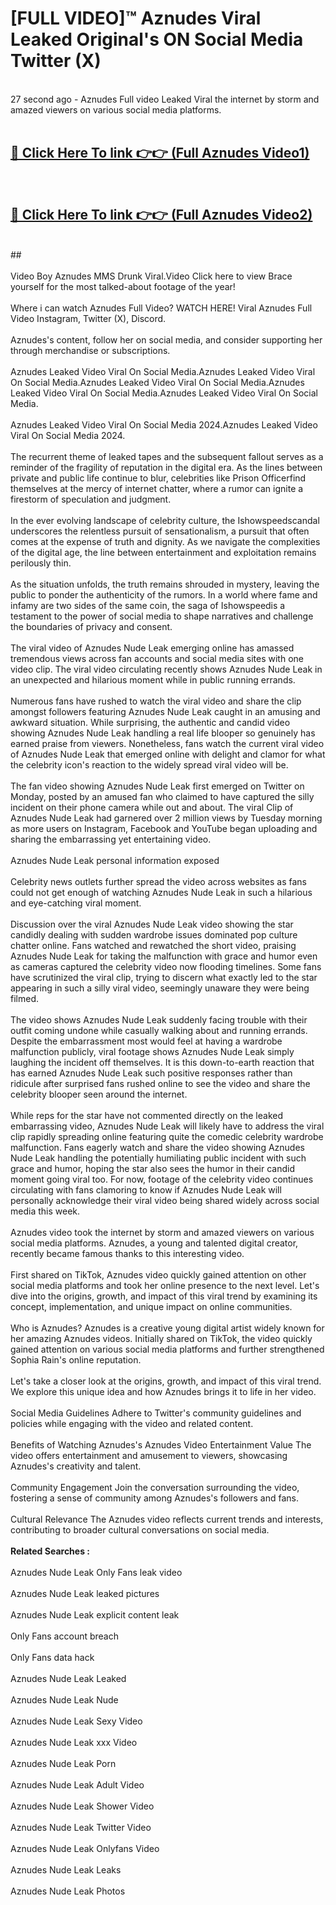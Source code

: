 # [FULL VIDEO]™ Aznudes Viral Leaked Original's ON Social Media Twitter (X) <br>
<br>
27 second ago - Aznudes Full video Leaked Viral the internet by storm and amazed viewers on various social media platforms.<br>

 <br>

##  <a href="https://play.123hd.live?title=Full Aznudes&ref=git">🔴 Click Here To link 👉👉 (Full Aznudes Video1)</a><br>
  <br>

##  <a href="https://play.123hd.live?title=Full Aznudes&ref=git">🔴 Click Here To link 👉👉 (Full Aznudes Video2)</a><br>
  <br>
  ##


  <br>

  <br>
Video Boy Aznudes MMS Drunk Viral.Video Click here to view Brace yourself for the most talked-about footage of the year!
<br><br>
Where i can watch Aznudes Full Video? WATCH HERE! Viral Aznudes Full Video Instagram, Twitter (X), Discord.
<br><br>
Aznudes's content, follow her on social media, and consider supporting her through merchandise or subscriptions.
<br><br>
Aznudes Leaked Video Viral On Social Media.Aznudes Leaked Video Viral On Social Media.Aznudes Leaked Video Viral On Social Media.Aznudes Leaked Video Viral On Social Media.Aznudes Leaked Video Viral On Social Media.
<br><br>
Aznudes Leaked Video Viral On Social Media 2024.Aznudes Leaked Video Viral On Social Media 2024.
<br><br>
The recurrent theme of leaked tapes and the subsequent fallout serves as a reminder of the fragility of reputation in the digital era. As the lines between private and public life continue to blur, celebrities like Prison Officerfind themselves at the mercy of internet chatter, where a rumor can ignite a firestorm of speculation and judgment.
<br><br>
In the ever evolving landscape of celebrity culture, the Ishowspeedscandal underscores the relentless pursuit of sensationalism, a pursuit that often comes at the expense of truth and dignity. As we navigate the complexities of the digital age, the line between entertainment and exploitation remains perilously thin.
<br><br>
As the situation unfolds, the truth remains shrouded in mystery, leaving the public to ponder the authenticity of the rumors. In a world where fame and infamy are two sides of the same coin, the saga of Ishowspeedis a testament to the power of social media to shape narratives and challenge the boundaries of privacy and consent.
<br><br>
The viral video of Aznudes Nude Leak emerging online has amassed tremendous views across fan accounts and social media sites with one video clip. The viral video circulating recently shows Aznudes Nude Leak in an unexpected and hilarious moment while in public running errands.
<br><br>
Numerous fans have rushed to watch the viral video and share the clip amongst followers featuring Aznudes Nude Leak caught in an amusing and awkward situation. While surprising, the authentic and candid video showing Aznudes Nude Leak handling a real life blooper so genuinely has earned praise from viewers. Nonetheless, fans watch the current viral video of Aznudes Nude Leak that emerged online with delight and clamor for what the celebrity icon's reaction to the widely spread viral video will be.
<br><br>
The fan video showing Aznudes Nude Leak first emerged on Twitter on Monday, posted by an amused fan who claimed to have captured the silly incident on their phone camera while out and about. The viral Clip of Aznudes Nude Leak had garnered over 2 million views by Tuesday morning as more users on Instagram, Facebook and YouTube began uploading and sharing the embarrassing yet entertaining video.
<br><br>
Aznudes Nude Leak personal information exposed
<br><br>
Celebrity news outlets further spread the video across websites as fans could not get enough of watching Aznudes Nude Leak in such a hilarious and eye-catching viral moment.
<br><br>
Discussion over the viral Aznudes Nude Leak video showing the star candidly dealing with sudden wardrobe issues dominated pop culture chatter online. Fans watched and rewatched the short video, praising Aznudes Nude Leak for taking the malfunction with grace and humor even as cameras captured the celebrity video now flooding timelines. Some fans have scrutinized the viral clip, trying to discern what exactly led to the star appearing in such a silly viral video, seemingly unaware they were being filmed.
<br><br>
The video shows Aznudes Nude Leak suddenly facing trouble with their outfit coming undone while casually walking about and running errands. Despite the embarrassment most would feel at having a wardrobe malfunction publicly, viral footage shows Aznudes Nude Leak simply laughing the incident off themselves. It is this down-to-earth reaction that has earned Aznudes Nude Leak such positive responses rather than ridicule after surprised fans rushed online to see the video and share the celebrity blooper seen around the internet.
<br><br>
While reps for the star have not commented directly on the leaked embarrassing video, Aznudes Nude Leak will likely have to address the viral clip rapidly spreading online featuring quite the comedic celebrity wardrobe malfunction. Fans eagerly watch and share the video showing Aznudes Nude Leak handling the potentially humiliating public incident with such grace and humor, hoping the star also sees the humor in their candid moment going viral too. For now, footage of the celebrity video continues circulating with fans clamoring to know if Aznudes Nude Leak will personally acknowledge their viral video being shared widely across social media this week.
<br><br>
Aznudes video took the internet by storm and amazed viewers on various social media platforms. Aznudes, a young and talented digital creator, recently became famous thanks to this interesting video.
<br><br>
First shared on TikTok, Aznudes video quickly gained attention on other social media platforms and took her online presence to the next level. Let's dive into the origins, growth, and impact of this viral trend by examining its concept, implementation, and unique impact on online communities.
<br><br>
Who is Aznudes? Aznudes is a creative young digital artist widely known for her amazing Aznudes videos. Initially shared on TikTok, the video quickly gained attention on various social media platforms and further strengthened Sophia Rain's online reputation.
<br><br>
Let's take a closer look at the origins, growth, and impact of this viral trend. We explore this unique idea and how Aznudes brings it to life in her video.
<br><br>
Social Media Guidelines Adhere to Twitter's community guidelines and policies while engaging with the video and related content.
<br><br>
Benefits of Watching Aznudes's Aznudes Video Entertainment Value The video offers entertainment and amusement to viewers, showcasing Aznudes's creativity and talent.
<br><br>
Community Engagement Join the conversation surrounding the video, fostering a sense of community among Aznudes's followers and fans.
<br><br>
Cultural Relevance The Aznudes video reflects current trends and interests, contributing to broader cultural conversations on social media.
<br><br>
<strong>Related Searches :</strong>
<br><br>
Aznudes Nude Leak Only Fans leak video
<br><br>
Aznudes Nude Leak leaked pictures
<br><br>
Aznudes Nude Leak explicit content leak
<br><br>
Only Fans account breach
<br><br>
Only Fans data hack
<br><br>
Aznudes Nude Leak Leaked
<br><br>
Aznudes Nude Leak Nude
<br><br>
Aznudes Nude Leak Sexy Video
<br><br>
Aznudes Nude Leak xxx Video
<br><br>
Aznudes Nude Leak Porn
<br><br>
Aznudes Nude Leak Adult Video
<br><br>
Aznudes Nude Leak Shower Video
<br><br>
Aznudes Nude Leak Twitter Video
<br><br>
Aznudes Nude Leak Onlyfans Video
<br><br>
Aznudes Nude Leak Leaks
<br><br>
Aznudes Nude Leak Photos
